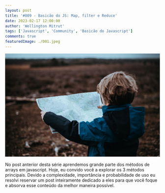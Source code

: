 ```yaml
---
layout: post
title: '#009 - Basicão do JS: Map, filter e Reduce'
date: 2023-02-17 12:00:00
author: 'Wellington Mitrut'
tags: ['Javascript', 'Community', 'Basicão do Javascript']
comments: true
featuredImage: ./001.jpeg
---
```


![mapas](./001.jpeg)

No post anterior desta série aprendemos grande parte dos métodos de arrays em javascript. Hoje, eu convido você a explorar os 3 métodos principais. Devido a complexidade, importância e probabilidade de uso eu resolvi reservar um post inteiramente dedicado a eles para que você foque e absorva esse conteúdo da melhor maneira possível.

